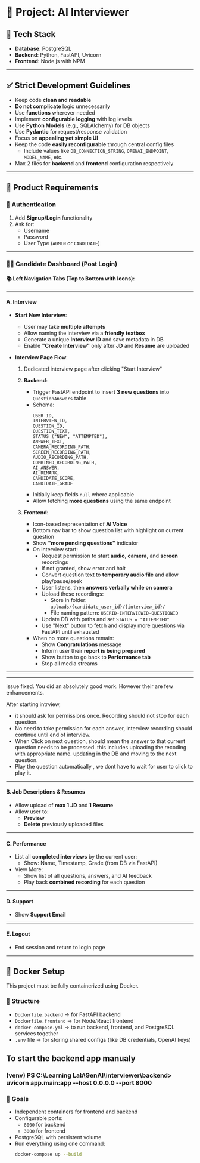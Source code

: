 
# 🧠 Project: AI Interviewer

## 🧰 Tech Stack

- **Database**: PostgreSQL
- **Backend**: Python, FastAPI, Uvicorn
- **Frontend**: Node.js with NPM

---

## ✅ Strict Development Guidelines

- Keep code **clean and readable**
- **Do not complicate** logic unnecessarily
- Use **functions** wherever needed
- Implement **configurable logging** with log levels
- Use **Python Models** (e.g., SQLAlchemy) for DB objects
- Use **Pydantic** for request/response validation
- Focus on **appealing yet simple UI**
- Keep the code **easily reconfigurable** through central config files
  - Include values like `DB_CONNECTION_STRING`, `OPENAI_ENDPOINT`, `MODEL_NAME`, etc.
- Max 2 files for **backend** and **frontend** configuration respectively

---

## 🎯 Product Requirements

### 🔐 Authentication

1. Add **Signup/Login** functionality
2. Ask for:
   - Username
   - Password
   - User Type (`ADMIN` or `CANDIDATE`)

---

### 🧑‍💼 Candidate Dashboard (Post Login)

#### 📚 Left Navigation Tabs (Top to Bottom with Icons):

---

#### A. Interview

- **Start New Interview**:
  - User may take **multiple attempts**
  - Allow naming the interview via a **friendly textbox**
  - Generate a unique **Interview ID** and save metadata in DB
  - Enable **"Create Interview"** only after **JD** and **Resume** are uploaded

- **Interview Page Flow**:
  1. Dedicated interview page after clicking "Start Interview"
  2. **Backend**:
     - Trigger FastAPI endpoint to insert **3 new questions** into `QuestionAnswers` table
     - Schema:
       ```
       USER_ID,
       INTERVIEW_ID,
       QUESTION_ID,
       QUESTION_TEXT,
       STATUS ("NEW", "ATTEMPTED"),
       ANSWER_TEXT,
       CAMERA_RECORDING_PATH,
       SCREEN_RECORDING_PATH,
       AUDIO_RECORDING_PATH,
       COMBINED_RECORDING_PATH,
       AI_ANSWER,
       AI_REMARK,
       CANDIDATE_SCORE,
       CANDIDATE_GRADE
       ```
     - Initially keep fields `null` where applicable
     - Allow fetching **more questions** using the same endpoint

  3. **Frontend**:
     - Icon-based representation of **AI Voice**
     - Bottom nav bar to show question list with highlight on current question
     - Show **"more pending questions"** indicator
     - On interview start:
       - Request permission to start **audio**, **camera**, and **screen** recordings
       - If not granted, show error and halt
       - Convert question text to **temporary audio file** and allow play/pause/seek
       - User listens, then **answers verbally while on camera**
       - Upload these recordings:
         - Store in folder: `uploads/{candidate_user_id}/{interview_id}/`
         - File naming pattern: `USERID-INTERVIEWID-QUESTIONID`
       - Update DB with paths and set `STATUS = "ATTEMPTED"`
       - Use "Next" button to fetch and display more questions via FastAPI until exhausted
     - When no more questions remain:
       - Show **Congratulations** message
       - Inform user their **report is being prepared**
       - Show button to go back to **Performance tab**
       - Stop all media streams

---

---
issue fixed. You did an absolutely good work. However their are few enhancements.

After starting intrview, 
- it should ask for permissions once. Recording should not stop for each question. 
- No need to take permission for each answer, interview recording should continue until end of interview.
- When Click on next question, should mean the answer to that current question needs to be processed. this includes uploading the recoding with appropriate name. updating in the DB and moving to the next question.
- Play the question automatically , we dont have to wait for user to click to play it.
---

#### B. Job Descriptions & Resumes

- Allow upload of **max 1 JD** and **1 Resume**
- Allow user to:
  - **Preview**
  - **Delete** previously uploaded files

---

#### C. Performance

- List all **completed interviews** by the current user:
  - Show: Name, Timestamp, Grade (from DB via FastAPI)
- View More:
  - Show list of all questions, answers, and AI feedback
  - Play back **combined recording** for each question

---

#### D. Support

- Show **Support Email**

---

#### E. Logout

- End session and return to login page

---

## 🐳 Docker Setup

This project must be fully containerized using Docker.

### 🔧 Structure

- `Dockerfile.backend` → for FastAPI backend
- `Dockerfile.frontend` → for Node/React frontend
- `docker-compose.yml` → to run backend, frontend, and PostgreSQL services together
- `.env` file → for storing shared configs (like DB credentials, OpenAI keys)

## To start the backend app manualy 
### (venv) PS C:\Learning Lab\GenAI\interviewer\backend> uvicorn app.main:app --host 0.0.0.0 --port 8000

### 🎯 Goals

- Independent containers for frontend and backend
- Configurable ports:
  - `8000` for backend
  - `3000` for frontend
- PostgreSQL with persistent volume
- Run everything using one command:
  ```bash
  docker-compose up --build


